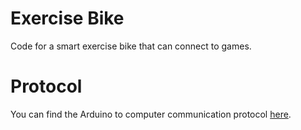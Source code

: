 # Exercise Bike
Code for a smart exercise bike that can connect to games.

# Protocol
You can find the Arduino to computer communication protocol [here](./docs/Exercise%20Bike%20Protocol.pdf).